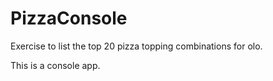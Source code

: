 # PizzaConsole
Exercise to list the top 20 pizza topping combinations for olo.

This is a console app.
